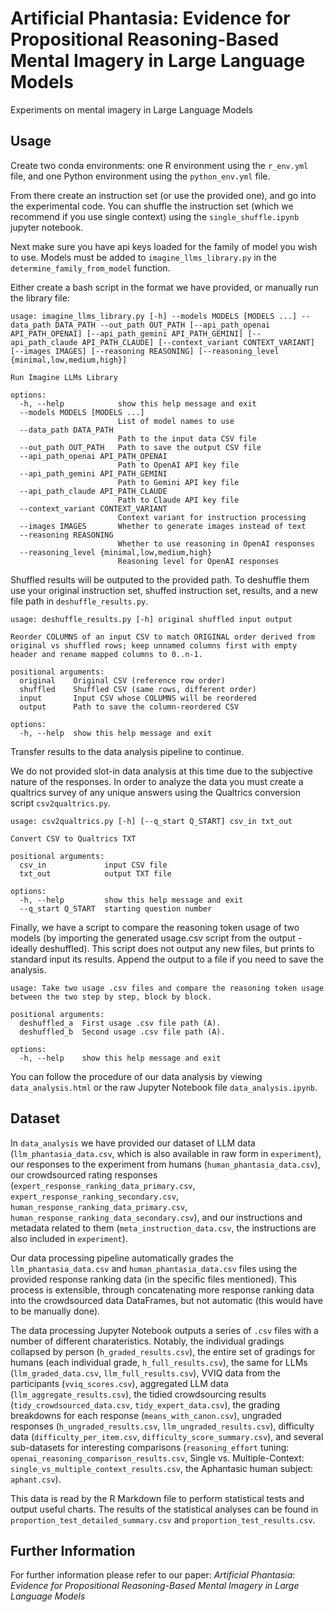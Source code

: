 # Artificial Phantasia: Evidence for Propositional Reasoning-Based Mental Imagery in Large Language Models
Experiments on mental imagery in Large Language Models

## Usage
Create two conda environments: one R environment using the ```r_env.yml``` file, and one Python environment using the ```python_env.yml``` file.

From there create an instruction set (or use the provided one), and go into the experimental code. You can shuffle the instruction set (which we recommend if you use single context) using the ```single_shuffle.ipynb``` jupyter notebook.

Next make sure you have api keys loaded for the family of model you wish to use. Models must be added to ```imagine_llms_library.py``` in the ```determine_family_from_model``` function.

Either create a bash script in the format we have provided, or manually run the library file:

```
usage: imagine_llms_library.py [-h] --models MODELS [MODELS ...] --data_path DATA_PATH --out_path OUT_PATH [--api_path_openai API_PATH_OPENAI] [--api_path_gemini API_PATH_GEMINI] [--api_path_claude API_PATH_CLAUDE] [--context_variant CONTEXT_VARIANT] [--images IMAGES] [--reasoning REASONING] [--reasoning_level {minimal,low,medium,high}]

Run Imagine LLMs Library

options:
  -h, --help            show this help message and exit
  --models MODELS [MODELS ...]
                        List of model names to use
  --data_path DATA_PATH
                        Path to the input data CSV file
  --out_path OUT_PATH   Path to save the output CSV file
  --api_path_openai API_PATH_OPENAI
                        Path to OpenAI API key file
  --api_path_gemini API_PATH_GEMINI
                        Path to Gemini API key file
  --api_path_claude API_PATH_CLAUDE
                        Path to Claude API key file
  --context_variant CONTEXT_VARIANT
                        Context variant for instruction processing
  --images IMAGES       Whether to generate images instead of text
  --reasoning REASONING
                        Whether to use reasoning in OpenAI responses
  --reasoning_level {minimal,low,medium,high}
                        Reasoning level for OpenAI responses
```

Shuffled results will be outputed to the provided path. To deshuffle them use your original instruction set, shuffed instruction set, results, and a new file path in ```deshuffle_results.py```.

```
usage: deshuffle_results.py [-h] original shuffled input output

Reorder COLUMNS of an input CSV to match ORIGINAL order derived from original vs shuffled rows; keep unnamed columns first with empty header and rename mapped columns to 0..n-1.

positional arguments:
  original    Original CSV (reference row order)
  shuffled    Shuffled CSV (same rows, different order)
  input       Input CSV whose COLUMNS will be reordered
  output      Path to save the column-reordered CSV

options:
  -h, --help  show this help message and exit
```

Transfer results to the data analysis pipeline to continue.

We do not provided slot-in data analysis at this time due to the subjective nature of the responses. In order to analyze the data you must create a qualtrics survey of any unique answers using the Qualtrics conversion script ```csv2qualtrics.py```.

```
usage: csv2qualtrics.py [-h] [--q_start Q_START] csv_in txt_out

Convert CSV to Qualtrics TXT

positional arguments:
  csv_in             input CSV file
  txt_out            output TXT file

options:
  -h, --help         show this help message and exit
  --q_start Q_START  starting question number
```

Finally, we have a script to compare the reasoning token usage of two models (by importing the generated usage.csv script from the output - ideally deshuffled).
This script does not output any new files, but prints to standard input its results. Append the output to a file if you need to save the analysis.
```
usage: Take two usage .csv files and compare the reasoning token usage between the two step by step, block by block.

positional arguments:
  deshuffled_a  First usage .csv file path (A).
  deshuffled_b  Second usage .csv file path (A).

options:
  -h, --help    show this help message and exit
```

You can follow the procedure of our data analysis by viewing ```data_analysis.html``` or the raw Jupyter Notebook file ```data_analysis.ipynb```.

## Dataset

In ```data_analysis``` we have provided our dataset of LLM data (```llm_phantasia_data.csv```, which is also available in raw form in ```experiment```), our responses to the experiment from humans (```human_phantasia_data.csv```), our crowdsourced rating responses (```expert_response_ranking_data_primary.csv```, ```expert_response_ranking_secondary.csv```, ```human_response_ranking_data_primary.csv```, ```human_response_ranking_data_secondary.csv```), and our instructions and metadata related to them (```meta_instruction_data.csv```, the instructions are also included in ```experiment```).

Our data processing pipeline automatically grades the ```llm_phantasia_data.csv``` and ```human_phantasia_data.csv``` files using the provided response ranking data (in the specific files mentioned). This process is extensible, through concatenating more response ranking data into the crowdsourced data DataFrames, but not automatic (this would have to be manually done).

The data processing Jupyter Notebook outputs a series of `.csv` files with a number of different charateristics. Notably, the individual gradings collapsed by person (```h_graded_results.csv```), the entire set of gradings for humans (each individual grade, `h_full_results.csv`), the same for LLMs (`llm_graded_data.csv`, `llm_full_results.csv`), VVIQ data from the participants (`vviq_scores.csv`), aggregated LLM data (`llm_aggregate_results.csv`), the tidied crowdsourcing results (`tidy_crowdsourced_data.csv`, `tidy_expert_data.csv`), the grading breakdowns for each response (`means_with_canon.csv`), ungraded responses (`h_ungraded_results.csv`, `llm_ungraded_results.csv`), difficulty data (`difficulty_per_item.csv`, `difficulty_score_summary.csv`), and several sub-datasets for interesting comparisons (`reasoning_effort` tuning: `openai_reasoning_comparison_results.csv`, Single vs. Multiple-Context: `single_vs_multiple_context_results.csv`, the Aphantasic human subject: `aphant.csv`).

This data is read by the R Markdown file to perform statistical tests and output useful charts. The results of the statistical analyses can be found in `proportion_test_detailed_summary.csv` and `proportion_test_results.csv`.

## Further Information

For further information please refer to our paper: _Artificial Phantasia: Evidence for Propositional Reasoning-Based Mental Imagery in Large Language Models_
